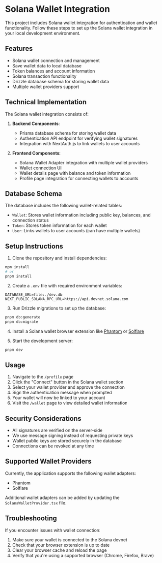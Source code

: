 # Solana Wallet Integration

This project includes Solana wallet integration for authentication and wallet functionality. Follow these steps to set up the Solana wallet integration in your local development environment.

## Features

- Solana wallet connection and management
- Save wallet data to local database
- Token balances and account information
- Solana transaction functionality
- Drizzle database schema for storing wallet data
- Multiple wallet providers support

## Technical Implementation

The Solana wallet integration consists of:

1. **Backend Components**:
   - Prisma database schema for storing wallet data
   - Authentication API endpoint for verifying wallet signatures
   - Integration with NextAuth.js to link wallets to user accounts

2. **Frontend Components**:
   - Solana Wallet Adapter integration with multiple wallet providers
   - Wallet connection UI
   - Wallet details page with balance and token information
   - Profile page integration for connecting wallets to accounts

## Database Schema

The database includes the following wallet-related tables:

- `Wallet`: Stores wallet information including public key, balances, and connection status
- `Token`: Stores token information for each wallet
- `User`: Links wallets to user accounts (can have multiple wallets)

## Setup Instructions

1. Clone the repository and install dependencies:

```bash
npm install
# or
pnpm install
```

2. Create a `.env` file with required environment variables:

```
DATABASE_URL=file:./dev.db
NEXT_PUBLIC_SOLANA_RPC_URL=https://api.devnet.solana.com
```

3. Run Drizzle migrations to set up the database:

```bash
pnpm db:generate
pnpm db:migrate
```

4. Install a Solana wallet browser extension like [Phantom](https://phantom.app/) or [Solflare](https://solflare.com/)

5. Start the development server:

```bash
pnpm dev
```

## Usage

1. Navigate to the `/profile` page
2. Click the "Connect" button in the Solana wallet section
3. Select your wallet provider and approve the connection
4. Sign the authentication message when prompted
5. Your wallet will now be linked to your account
6. Visit the `/wallet` page to view detailed wallet information

## Security Considerations

- All signatures are verified on the server-side
- We use message signing instead of requesting private keys
- Wallet public keys are stored securely in the database
- Connections can be revoked at any time

## Supported Wallet Providers

Currently, the application supports the following wallet adapters:
- Phantom
- Solflare

Additional wallet adapters can be added by updating the `SolanaWalletProvider.tsx` file.

## Troubleshooting

If you encounter issues with wallet connection:

1. Make sure your wallet is connected to the Solana devnet
2. Check that your browser extension is up to date
3. Clear your browser cache and reload the page
4. Verify that you're using a supported browser (Chrome, Firefox, Brave) 
